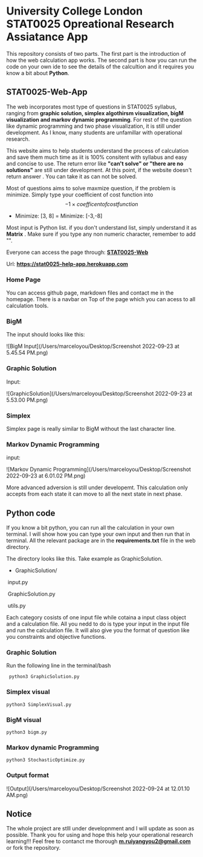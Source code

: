 # University College London STAT0025 Opreational Research Assiatance App

This repository consists of two parts. The first part is the introduction of how the web calculation app works. The second part is how you can run the code on your own ide to see the details of the calcultion and it requires you know a bit about **Python**.

## STAT0025-Web-App

 The web incorporates most type of questions in STAT0025 syllabus, ranging from **graphic solution, simplex algothirsm visualization, bigM visualization and markov dynamic programming**.  For rest of the question like dynamic programming and two phase visualization, it is still under development. As I know, many students are unfamillar with operational research. 

This website aims to help students understand the process of calculation and save them much time as iit is 100% consitent with syllabus and easy and concise to use. The return error like **"can't solve" or "there are no solutions"** are still under development. At this point, if the website doesn't return answer . You can take it as can not be solved. 

Most of questions aims to solve maxmize question, if the problem is minimize. Simply type your  coefficient of cost function into
$$
-1 \times coefficent of cost function
$$

* Minimize: [3, 8] =  Minimize: [-3,-8]

Most input is Python list. if you don't understand list, simply understand it as **Matrix** . Make sure if you type any non numeric character, remember to add "".

Everyone can access the page through: **[STAT0025-Web](https://stat0025-help-app.herokuapp.com)**

Url: **https://stat0025-help-app.herokuapp.com**

### Home Page

You can access github page, markdown files and contact me in the homepage. There is a navbar on Top of the page which you can acess to all calculation tools. 

### BigM

The input should looks like this:

![BigM Input](/Users/marceloyou/Desktop/Screenshot 2022-09-23 at 5.45.54 PM.png)

### Graphic Solution

Input:

![GraphicSolution](/Users/marceloyou/Desktop/Screenshot 2022-09-23 at 5.53.00 PM.png)

### Simplex

Simplex page is really similar to BigM without the last character line.

### Markov Dynamic Programming

input:

![Markov Dynamic Programming](/Users/marceloyou/Desktop/Screenshot 2022-09-23 at 6.01.02 PM.png)

More advanced adversion is still under developemt. This calculation only accepts from each state it can move to all the next state in next phase.

## Python code

If you know a bit python, you can run all the calculation in your own terminal. I will show how you can type your own input and then run that in terminal. All the relevant package are in the **requirements.txt** file in the web directory.

The directory looks like this. Take example as GraphicSolution.

* GraphicSolution/

​						input.py

​						GraphicSolution.py

​						utils.py

Each category cosists of one input file while cotaina a input class object and a calculation file. All you nedd to do is type your input in the input file and run the calculation file. It will also give you the format of question like you constraints and objective functions.

### Graphic Solution

Run the following line in the terminal/bash

` python3 GraphicSolution.py`

### Simplex visual

`python3 SimplexVisual.py`

### BigM visual

`python3 bigm.py`

### Markov dynamic Programming

`python3 StochasticOptimize.py`

### Output format

![Output](/Users/marceloyou/Desktop/Screenshot 2022-09-24 at 12.01.10 AM.png)

## Notice

The whole project are stlll under developnment and I will update as soon as possible. Thank you for using and hope this help your operational research learning!!! Feel free to contanct me thorough **m.ruiyangyou2@gmail.com** or fork the repository. 





